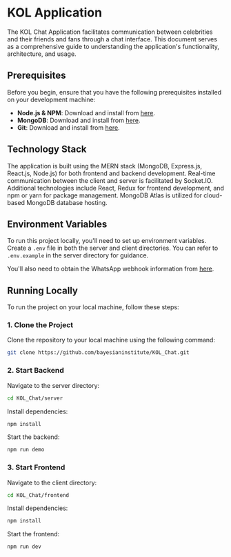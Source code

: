 # KOL Application

The KOL Chat Application facilitates communication between celebrities and their friends and fans through a chat interface. This document serves as a comprehensive guide to understanding the application's functionality, architecture, and usage.

## Prerequisites

Before you begin, ensure that you have the following prerequisites installed on your development machine:

- **Node.js & NPM**: Download and install from [here](https://nodejs.org/en).
- **MongoDB**: Download and install from [here](https://www.mongodb.com/docs/manual/installation/).
- **Git**: Download and install from [here](https://git-scm.com/downloads).

## Technology Stack

The application is built using the MERN stack (MongoDB, Express.js, React.js, Node.js) for both frontend and backend development. Real-time communication between the client and server is facilitated by Socket.IO. Additional technologies include React, Redux for frontend development, and npm or yarn for package management. MongoDB Atlas is utilized for cloud-based MongoDB database hosting.

## Environment Variables

To run this project locally, you'll need to set up environment variables. Create a `.env` file in both the server and client directories. You can refer to `.env.example` in the server directory for guidance.

You'll also need to obtain the WhatsApp webhook information from [here](https://developers.facebook.com/docs/whatsapp/cloud-api/get-started/).

## Running Locally

To run the project on your local machine, follow these steps:

### 1. Clone the Project

Clone the repository to your local machine using the following command:

```bash
git clone https://github.com/bayesianinstitute/KOL_Chat.git
```

### 2. Start Backend

Navigate to the server directory:

```bash
cd KOL_Chat/server
```

Install dependencies:

```bash
npm install
```

Start the backend:

```bash
npm run demo
```

### 3. Start Frontend

Navigate to the client directory:

```bash
cd KOL_Chat/frontend
```

Install dependencies:

```bash
npm install
```

Start the frontend:

```bash
npm run dev
```